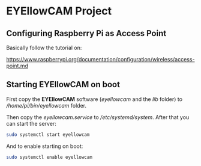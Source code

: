 # EYEllowCAM Project

## Configuring Raspberry Pi as Access Point

Basically follow the tutorial on:

https://www.raspberrypi.org/documentation/configuration/wireless/access-point.md

## Starting EYEllowCAM on boot

First copy the **EYEllowCAM** software (*eyellowcam* and the *lib* folder) to */home/pi/bin/eyellowcam*
folder.

Then copy the *eyellowcam.service* to */etc/systemd/system*. After that you can start the server:

```bash
sudo systemctl start eyellowcam
```

And to enable starting on boot:

```bash
sudo systemctl enable eyellowcam
```
